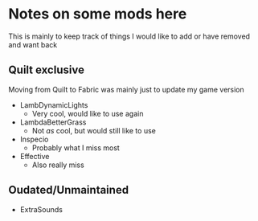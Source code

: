 # Notes on some mods here

This is mainly to keep track of things I would like to add or
have removed and want back

## Quilt exclusive

Moving from Quilt to Fabric was mainly just to update my game
version

- LambDynamicLights
    - Very cool, would like to use again
- LambdaBetterGrass
    - Not *as* cool, but would still like to use
- Inspecio
    - Probably what I miss most
- Effective
    - Also really miss

## Oudated/Unmaintained

- ExtraSounds

